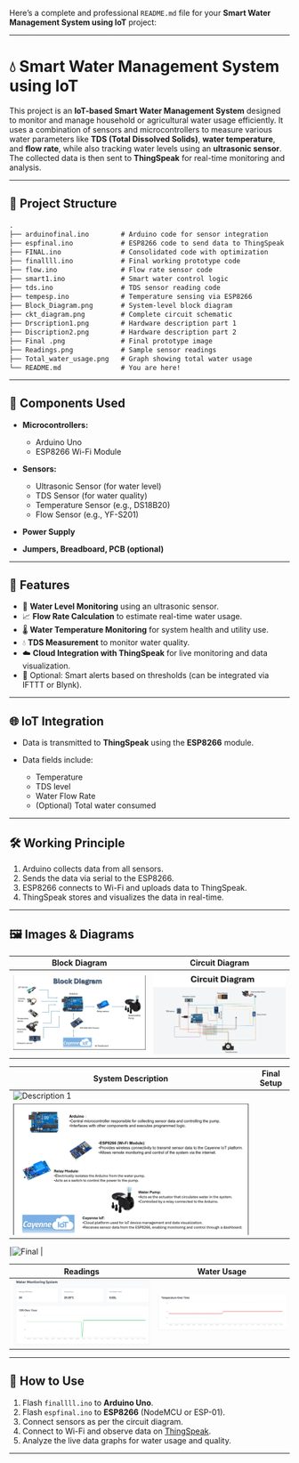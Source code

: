 Here’s a complete and professional `README.md` file for your **Smart Water Management System using IoT** project:

---

# 💧 Smart Water Management System using IoT

This project is an **IoT-based Smart Water Management System** designed to monitor and manage household or agricultural water usage efficiently. It uses a combination of sensors and microcontrollers to measure various water parameters like **TDS (Total Dissolved Solids)**, **water temperature**, and **flow rate**, while also tracking water levels using an **ultrasonic sensor**. The collected data is then sent to **ThingSpeak** for real-time monitoring and analysis.

---

## 📁 Project Structure

```
.
├── arduinofinal.ino        # Arduino code for sensor integration
├── espfinal.ino            # ESP8266 code to send data to ThingSpeak
├── FINAL.ino               # Consolidated code with optimization
├── finallll.ino            # Final working prototype code
├── flow.ino                # Flow rate sensor code
├── smart1.ino              # Smart water control logic
├── tds.ino                 # TDS sensor reading code
├── tempesp.ino             # Temperature sensing via ESP8266
├── Block_Diagram.png       # System-level block diagram
├── ckt_diagram.png         # Complete circuit schematic
├── Drscription1.png        # Hardware description part 1
├── Discription2.png        # Hardware description part 2
├── Final .png              # Final prototype image
├── Readings.png            # Sample sensor readings
├── Total_water_usage.png   # Graph showing total water usage
└── README.md               # You are here!
```

---

## 🔧 Components Used

* **Microcontrollers:**

  * Arduino Uno
  * ESP8266 Wi-Fi Module
* **Sensors:**

  * Ultrasonic Sensor (for water level)
  * TDS Sensor (for water quality)
  * Temperature Sensor (e.g., DS18B20)
  * Flow Sensor (e.g., YF-S201)
* **Power Supply**
* **Jumpers, Breadboard, PCB (optional)**

---

## 📡 Features

* 🌊 **Water Level Monitoring** using an ultrasonic sensor.
* 📈 **Flow Rate Calculation** to estimate real-time water usage.
* 🌡️ **Water Temperature Monitoring** for system health and utility use.
* 💧 **TDS Measurement** to monitor water quality.
* ☁️ **Cloud Integration with ThingSpeak** for live monitoring and data visualization.
* 🔔 Optional: Smart alerts based on thresholds (can be integrated via IFTTT or Blynk).

---

## 🌐 IoT Integration

* Data is transmitted to **ThingSpeak** using the **ESP8266** module.
* Data fields include:

  * Temperature
  * TDS level
  * Water Flow Rate
  * (Optional) Total water consumed

---

## 🛠️ Working Principle

1. Arduino collects data from all sensors.
2. Sends the data via serial to the ESP8266.
3. ESP8266 connects to Wi-Fi and uploads data to ThingSpeak.
4. ThingSpeak stores and visualizes the data in real-time.

---

## 🖼️ Images & Diagrams

| Block Diagram                         | Circuit Diagram                       |
| ------------------------------------- | ------------------------------------- |
| ![Block Diagram](Docs/Block_Diagram.png) | ![Circuit Diagram](Docs/ckt_diagram.png) |

| System Description                                                        | Final Setup              |
| ------------------------------------------------------------------------- | ------------------------ |
| ![Description 1](Docs/Discription1.png) |
| ![Description 2](Docs/Discription2.png) | 


|![Final](Docs/Final.png) |

| Readings                    | Water Usage                             |
| --------------------------- | --------------------------------------- |
| ![Readings](Docs/Readings.png) | ![Water Usage](Docs/Total_water_usage.png) |

---

## 🚀 How to Use

1. Flash `finallll.ino` to **Arduino Uno**.
2. Flash `espfinal.ino` to **ESP8266** (NodeMCU or ESP-01).
3. Connect sensors as per the circuit diagram.
4. Connect to Wi-Fi and observe data on [ThingSpeak](https://thingspeak.com/).
5. Analyze the live data graphs for water usage and quality.

---
